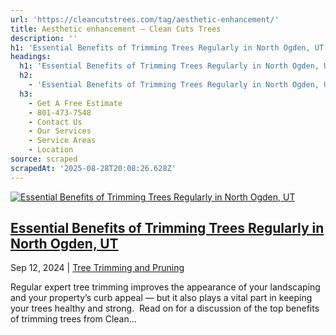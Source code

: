 ```yaml
---
url: 'https://cleancutstrees.com/tag/aesthetic-enhancement/'
title: Aesthetic enhancement – Clean Cuts Trees
description: ''
h1: 'Essential Benefits of Trimming Trees Regularly in North Ogden, UT'
headings:
  h1: 'Essential Benefits of Trimming Trees Regularly in North Ogden, UT'
  h2:
    - 'Essential Benefits of Trimming Trees Regularly in North Ogden, UT'
  h3:
    - Get A Free Estimate
    - 801-473-7548
    - Contact Us
    - Our Services
    - Service Areas
    - Location
source: scraped
scrapedAt: '2025-08-28T20:08:26.628Z'
---
```

[![Essential Benefits of Trimming Trees Regularly in North Ogden, UT](./assets/867e7fe695ee5a62fb87ba26becd943f557a19e7.jpg)](https://cleancutstrees.com/2024/09/12/benefits-of-trimming-trees/)

## [Essential Benefits of Trimming Trees Regularly in North Ogden, UT](https://cleancutstrees.com/2024/09/12/benefits-of-trimming-trees/)

Sep 12, 2024 | [Tree Trimming and Pruning](https://cleancutstrees.com/category/tree-trimming-and-pruning/)

Regular expert tree trimming improves the appearance of your landscaping and your property’s curb appeal — but it also plays a vital part in keeping your trees healthy and strong.  Read on for a discussion of the top benefits of trimming trees from Clean...
